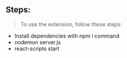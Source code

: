 ## Steps:

> To use the extension, follow these steps:

- Install dependencies with npm i command
- nodemon server.js
- react-scripts start
